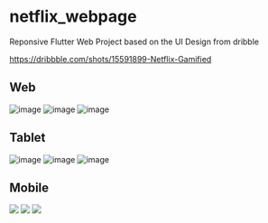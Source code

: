 # netflix_webpage

Reponsive Flutter Web Project based on the UI Design from dribble

https://dribbble.com/shots/15591899-Netflix-Gamified

## Web
![image](https://user-images.githubusercontent.com/71022967/136673305-fe140dea-f0f5-42e5-bc7b-60dd81223d4e.png)
![image](https://user-images.githubusercontent.com/71022967/136673307-a97f8e5d-eda1-4fd9-a475-cd71627afff3.png)
![image](https://user-images.githubusercontent.com/71022967/136673309-3dcef59c-3e95-443e-9aa0-f1aa04dbd065.png)



## Tablet
![image](https://user-images.githubusercontent.com/71022967/136673362-28324fc2-0ea9-4011-b3ec-cbb10ee220bb.png)
![image](https://user-images.githubusercontent.com/71022967/136673363-d4b4649b-778c-40ec-ae11-cb1a14637563.png)
![image](https://user-images.githubusercontent.com/71022967/136673364-932efadf-cdfd-4299-a3a6-8dcd2bad0639.png)


## Mobile
<img src="https://user-images.githubusercontent.com/71022967/136673367-7c7b81fb-a7b1-4124-9dee-d27678a53913.png"/>
<img src="https://user-images.githubusercontent.com/71022967/136673370-6a9433c2-8fed-40ef-98d9-7c84b03b520b.png"/>
<img src="https://user-images.githubusercontent.com/71022967/136673372-1eda3d96-338e-42b4-934b-7c94fc37d6e3.png"/>

